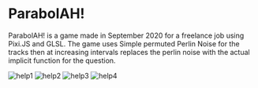 # ParabolAH!
ParabolAH! is a game made in September 2020 for a freelance job using Pixi.JS and GLSL. 
The game uses Simple permuted Perlin Noise for the tracks then at increasing intervals replaces the perlin noise with the actual implicit function for the question.

![help1](https://cdn.discordapp.com/attachments/652263015235846144/828800112795844658/unknown.png)
![help2](https://cdn.discordapp.com/attachments/652263015235846144/828800427524751390/unknown.png)
![help3](https://cdn.discordapp.com/attachments/652263015235846144/828800622224474112/unknown.png)
![help4](https://cdn.discordapp.com/attachments/652263015235846144/828800986491387964/unknown.png)
